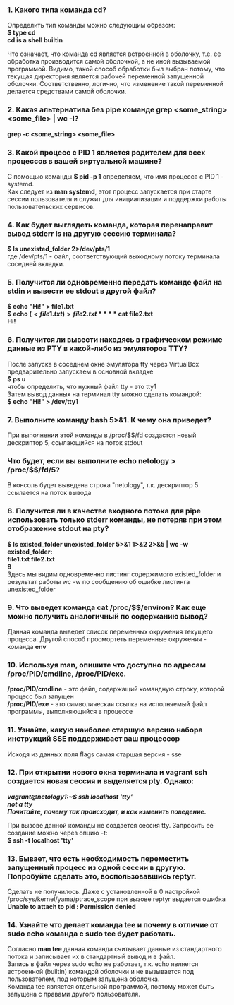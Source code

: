 ### 1. Какого типа команда cd?
  
Определить тип команды можно следующим образом:  
**$ type cd**  
**cd is a shell builtin**  

Что означает, что команда cd является встроенной в оболочку, т.е. ее обработка производится самой оболочкой, а не иной вызываемой программой.
Видимо, такой способ обработки был выбран потому, что текущая директория является рабочей переменной запущенной оболочки. Соответственно, логично, что изменение такой переменной делается средствами самой оболочки.

### 2. Какая альтернатива без pipe команде grep <some_string> <some_file> | wc -l?

**grep -с <some_string> <some_file>**

### 3. Какой процесс с PID 1 является родителем для всех процессов в вашей виртуальной машине?

С помощью команды **$ pid -p 1** определяем, что имя процесса с PID 1 - systemd.  
Как следует из **man systemd**, этот процесс запускается при старте сессии пользователя и служит для инициализации и поддержки работы пользовательских сервисов.

### 4. Как будет выглядеть команда, которая перенаправит вывод stderr ls на другую сессию терминала?

**$ ls unexisted_folder 2>/dev/pts/1**  
где /dev/pts/1 - файл, соответствующий выходному потоку терминала соседней вкладки.

### 5. Получится ли одновременно передать команде файл на stdin и вывести ее stdout в другой файл?

**$ echo "Hi!" > file1.txt**  
**$ echo $(<file1.txt) > file2.txt**  
**$ cat file2.txt**  
**Hi!**  

### 6. Получится ли вывести находясь в графическом режиме данные из PTY в какой-либо из эмуляторов TTY?

После запуска в соседнем окне эмулятора tty через VirtualBox предварительно запускаем в основной вкладке  
**$ ps u**  
чтобы определить, что нужный файл tty - это tty1  
Затем вывод данных на терминал tty можно сделать командой:  
**$ echo "Hi!" > /dev/tty1**  

### 7. Выполните команду bash 5>&1. К чему она приведет?

При выполнении этой команды в /proc/$$/fd создастся новый дескриптор 5, ссылающийся на поток stdout

### Что будет, если вы выполните echo netology > /proc/$$/fd/5?

В консоль будет выведена строка "netology", т.к. дескриптор 5 ссылается на поток вывода

### 8. Получится ли в качестве входного потока для pipe использовать только stderr команды, не потеряв при этом отображение stdout на pty?

**$ ls existed_folder unexisted_folder 5>&1 1>&2 2>&5 | wc -w**  
**existed_folder:**  
**file1.txt file2.txt**  
**9**  
Здесь мы видим одновременно листинг содержимого existed_folder и результат работы wc -w по сообщению об ошибке листинга unexisted_folder

### 9. Что выведет команда cat /proc/$$/environ? Как еще можно получить аналогичный по содержанию вывод?

Данная команда выведет список переменных окружения текущего процесса. Другой способ просмортеть переменные окружения - команда **env**

### 10. Используя man, опишите что доступно по адресам /proc/PID/cmdline, /proc/PID/exe.

**/proc/PID/cmdline** - это файл, содержащий командную строку, которой процесс <PID> был запущен  
**/proc/PID/exe** - это символическая ссылка на исполняемый файл программы, выполняющийся в процессе <PID>  

### 11. Узнайте, какую наиболее старшую версию набора инструкций SSE поддерживает ваш процессор

Исходя из данных поля flags самая старшая версия - sse

### 12. При открытии нового окна терминала и vagrant ssh создается новая сессия и выделяется pty. Однако:  
***vagrant@netology1:~$ ssh localhost 'tty'***  
***not a tty***  
***Почитайте, почему так происходит, и как изменить поведение.***  

При вызове данной команды не создается сессия tty. Запросить ее создание можно через опцию -t:  
**$ ssh -t localhost 'tty'**

### 13. Бывает, что есть необходимость переместить запущенный процесс из одной сессии в другую. Попробуйте сделать это, воспользовавшись reptyr.
Сделать не получилось. Даже с установленной в 0 настройкой /proc/sys/kernel/yama/ptrace_scope при вызове reptyr выдается ошибка  
**Unable to attach to pid <pid>: Permission denied**

### 14. Узнайте что делает команда tee и почему в отличие от sudo echo команда с sudo tee будет работать.

Согласно **man tee** данная команда считывает данные из стандартного потока и записывает их в стандартный вывод и в файл.  
Запись в файл через sudo echo не работает, т.к. echo является встроенной (builtin) командой оболочки и не вызывается под пользователем, под которым запущена оболочка.  
Команда tee является отдельной программой, поэтому может быть запущена с правами другого пользователя.